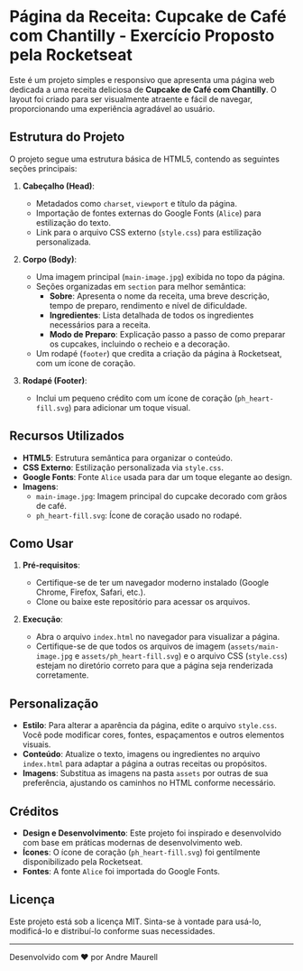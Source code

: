 # Página da Receita: Cupcake de Café com Chantilly - Exercício Proposto pela Rocketseat

Este é um projeto simples e responsivo que apresenta uma página web dedicada a uma receita deliciosa de **Cupcake de Café com Chantilly**. O layout foi criado para ser visualmente atraente e fácil de navegar, proporcionando uma experiência agradável ao usuário.

## Estrutura do Projeto

O projeto segue uma estrutura básica de HTML5, contendo as seguintes seções principais:

1. **Cabeçalho (Head)**:
   - Metadados como `charset`, `viewport` e título da página.
   - Importação de fontes externas do Google Fonts (`Alice`) para estilização do texto.
   - Link para o arquivo CSS externo (`style.css`) para estilização personalizada.

2. **Corpo (Body)**:
   - Uma imagem principal (`main-image.jpg`) exibida no topo da página.
   - Seções organizadas em `section` para melhor semântica:
     - **Sobre**: Apresenta o nome da receita, uma breve descrição, tempo de preparo, rendimento e nível de dificuldade.
     - **Ingredientes**: Lista detalhada de todos os ingredientes necessários para a receita.
     - **Modo de Preparo**: Explicação passo a passo de como preparar os cupcakes, incluindo o recheio e a decoração.
   - Um rodapé (`footer`) que credita a criação da página à Rocketseat, com um ícone de coração.

3. **Rodapé (Footer)**:
   - Inclui um pequeno crédito com um ícone de coração (`ph_heart-fill.svg`) para adicionar um toque visual.

## Recursos Utilizados

- **HTML5**: Estrutura semântica para organizar o conteúdo.
- **CSS Externo**: Estilização personalizada via `style.css`.
- **Google Fonts**: Fonte `Alice` usada para dar um toque elegante ao design.
- **Imagens**:
  - `main-image.jpg`: Imagem principal do cupcake decorado com grãos de café.
  - `ph_heart-fill.svg`: Ícone de coração usado no rodapé.

## Como Usar

1. **Pré-requisitos**:
   - Certifique-se de ter um navegador moderno instalado (Google Chrome, Firefox, Safari, etc.).
   - Clone ou baixe este repositório para acessar os arquivos.

2. **Execução**:
   - Abra o arquivo `index.html` no navegador para visualizar a página.
   - Certifique-se de que todos os arquivos de imagem (`assets/main-image.jpg` e `assets/ph_heart-fill.svg`) e o arquivo CSS (`style.css`) estejam no diretório correto para que a página seja renderizada corretamente.

## Personalização

- **Estilo**: Para alterar a aparência da página, edite o arquivo `style.css`. Você pode modificar cores, fontes, espaçamentos e outros elementos visuais.
- **Conteúdo**: Atualize o texto, imagens ou ingredientes no arquivo `index.html` para adaptar a página a outras receitas ou propósitos.
- **Imagens**: Substitua as imagens na pasta `assets` por outras de sua preferência, ajustando os caminhos no HTML conforme necessário.

## Créditos

- **Design e Desenvolvimento**: Este projeto foi inspirado e desenvolvido com base em práticas modernas de desenvolvimento web.
- **Ícones**: O ícone de coração (`ph_heart-fill.svg`) foi gentilmente disponibilizado pela Rocketseat.
- **Fontes**: A fonte `Alice` foi importada do Google Fonts.

## Licença

Este projeto está sob a licença MIT. Sinta-se à vontade para usá-lo, modificá-lo e distribuí-lo conforme suas necessidades.

---

Desenvolvido com ❤️ por Andre Maurell